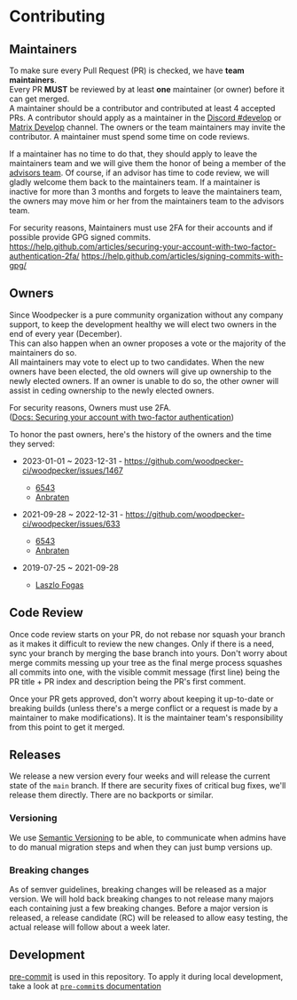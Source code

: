 # Contributing

## Maintainers

To make sure every Pull Request (PR) is checked, we have **team maintainers**.\
Every PR **MUST** be reviewed by at least **one** maintainer (or owner) before it can get merged.\
A maintainer should be a contributor and contributed at least 4 accepted PRs.
A contributor should apply as a maintainer in the [Discord #develop](https://discord.gg/fcMQqSMXJy) or [Matrix Develop](https://matrix.to/#/#WoodpeckerCI-Develop:obermui.de) channel.
The owners or the team maintainers may invite the contributor.
A maintainer must spend some time on code reviews.

If a maintainer has no time to do that, they should apply to leave the maintainers team and we will give them the honor of being a member of the
[advisors team](https://github.com/orgs/woodpecker-ci/teams/advisors/members).
Of course, if an advisor has time to code review, we will gladly welcome them back to the maintainers team.
If a maintainer is inactive for more than 3 months and forgets to leave the maintainers team, the owners may move him or her from the maintainers team to the advisors team.

For security reasons, Maintainers must use 2FA for their accounts and if possible provide GPG signed commits.\
<https://help.github.com/articles/securing-your-account-with-two-factor-authentication-2fa/>
<https://help.github.com/articles/signing-commits-with-gpg/>

## Owners

Since Woodpecker is a pure community organization without any company support, to keep the development healthy we will elect two owners in the end of every year (December).\
This can also happen when an owner proposes a vote or the majority of the maintainers do so.\
All maintainers may vote to elect up to two candidates. When the new owners have been elected, the old owners will give up ownership to the newly elected owners.
If an owner is unable to do so, the other owner will assist in ceding ownership to the newly elected owners.

For security reasons, Owners must use 2FA.\
([Docs: Securing your account with two-factor authentication](https://docs.github.com/en/authentication/securing-your-account-with-two-factor-authentication-2fa))

To honor the past owners, here's the history of the owners and the time they served:

- 2023-01-01 ~ 2023-12-31 - <https://github.com/woodpecker-ci/woodpecker/issues/1467>

  - [6543](https://github.com/6543)
  - [Anbraten](https://github.com/anbraten)

- 2021-09-28 ~ 2022-12-31 - <https://github.com/woodpecker-ci/woodpecker/issues/633>

  - [6543](https://github.com/6543)
  - [Anbraten](https://github.com/anbraten)

- 2019-07-25 ~ 2021-09-28
  - [Laszlo Fogas](https://github.com/laszlocph)

## Code Review

Once code review starts on your PR, do not rebase nor squash your branch as it makes it
difficult to review the new changes. Only if there is a need, sync your branch by merging
the base branch into yours. Don't worry about merge commits messing up your tree as
the final merge process squashes all commits into one, with the visible commit message (first
line) being the PR title + PR index and description being the PR's first comment.

Once your PR gets approved, don't worry about keeping it up-to-date or breaking
builds (unless there's a merge conflict or a request is made by a maintainer to make
modifications). It is the maintainer team's responsibility from this point to get it merged.

## Releases

We release a new version every four weeks and will release the current state of the `main` branch.
If there are security fixes of critical bug fixes, we'll release them directly.
There are no backports or similar.

### Versioning

We use [Semantic Versioning](https://semver.org/) to be able,
to communicate when admins have to do manual migration steps and when they can just bump versions up.

### Breaking changes

As of semver guidelines, breaking changes will be released as a major version. We will hold back
breaking changes to not release many majors each containing just a few breaking changes.
Before a major version is released, a release candidate (RC) will be released to allow easy testing,
the actual release will follow about a week later.

## Development

[pre-commit](https://pre-commit.com/) is used in this repository.
To apply it during local development, take a look at [`pre-commit`s documentation](https://pre-commit.com/#usage)
